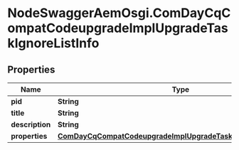 # NodeSwaggerAemOsgi.ComDayCqCompatCodeupgradeImplUpgradeTaskIgnoreListInfo

## Properties
Name | Type | Description | Notes
------------ | ------------- | ------------- | -------------
**pid** | **String** |  | [optional] 
**title** | **String** |  | [optional] 
**description** | **String** |  | [optional] 
**properties** | [**ComDayCqCompatCodeupgradeImplUpgradeTaskIgnoreListProperties**](ComDayCqCompatCodeupgradeImplUpgradeTaskIgnoreListProperties.md) |  | [optional] 


